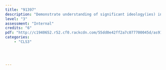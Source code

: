 ```yaml
---
title: "91397"
description: "Demonstrate understanding of significant ideology(ies) in the classical world"
level: "3"
assessment: "Internal"
credits: "6"
pdf: "http://c1940652.r52.cf0.rackcdn.com/55dd0e42ff2a7c077700045d/as91397.pdf"
categories:
    - "CLS3"
    
    
    
    
---
```

